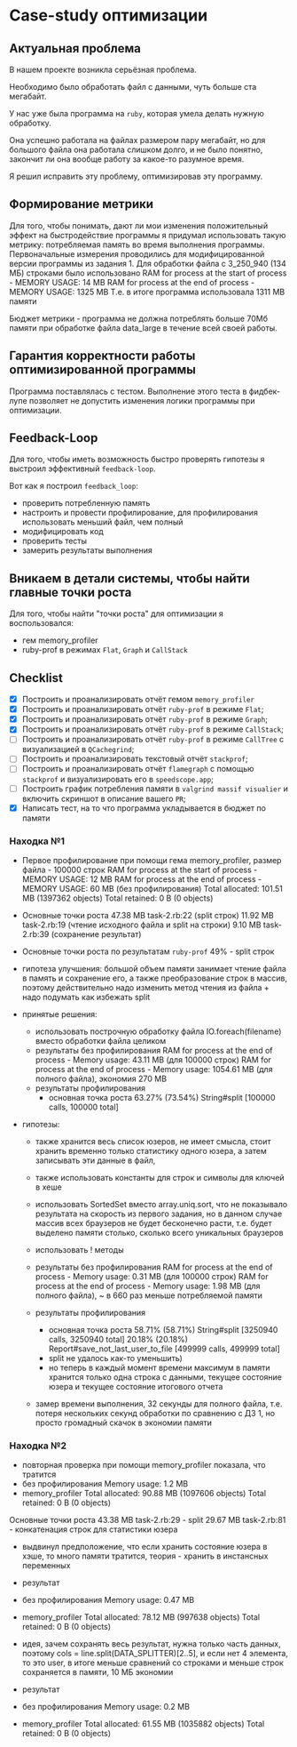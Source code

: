 # Case-study оптимизации

## Актуальная проблема
В нашем проекте возникла серьёзная проблема.

Необходимо было обработать файл с данными, чуть больше ста мегабайт.

У нас уже была программа на `ruby`, которая умела делать нужную обработку.

Она успешно работала на файлах размером пару мегабайт, но для большого файла она работала слишком долго, и не было понятно, закончит ли она вообще работу за какое-то разумное время.

Я решил исправить эту проблему, оптимизировав эту программу.

## Формирование метрики
Для того, чтобы понимать, дают ли мои изменения положительный эффект на быстродействие программы я придумал использовать такую метрику: потребляемая память во время выполнения программы.
Первоначальные измерения проводились для модифицированной версии программы из задания 1.
Для обработки файла с 3_250_940 (134 МБ) строками было использовано
RAM for process at the start of process - MEMORY USAGE: 14 MB
RAM for process at the end of process - MEMORY USAGE: 1325 MB
Т.е. в итоге программа использовала 1311 MB памяти

Бюджет метрики - программа не должна потреблять больше 70Мб памяти при обработке файла data_large в течение всей своей работы.

## Гарантия корректности работы оптимизированной программы
Программа поставлялась с тестом. Выполнение этого теста в фидбек-лупе позволяет не допустить изменения логики программы при оптимизации.

## Feedback-Loop
Для того, чтобы иметь возможность быстро проверять гипотезы я выстроил эффективный `feedback-loop`.

Вот как я построил `feedback_loop`:
- проверить потребленную память
- настроить и провести профилирование, для профилирования использовать меньший файл, чем полный
- модифицировать код
- проверить тесты
- замерить результаты выполнения

## Вникаем в детали системы, чтобы найти главные точки роста
Для того, чтобы найти "точки роста" для оптимизации я воспользовался:
- гем memory_profiler
- ruby-prof в режимах `Flat`, `Graph` и `CallStack`

## Checklist
- [x] Построить и проанализировать отчёт гемом `memory_profiler`
- [x] Построить и проанализировать отчёт `ruby-prof` в режиме `Flat`;
- [x] Построить и проанализировать отчёт `ruby-prof` в режиме `Graph`;
- [x] Построить и проанализировать отчёт `ruby-prof` в режиме `CallStack`;
- [ ] Построить и проанализировать отчёт `ruby-prof` в режиме `CallTree` c визуализацией в `QCachegrind`;
- [ ] Построить и проанализировать текстовый отчёт `stackprof`;
- [ ] Построить и проанализировать отчёт `flamegraph` с помощью `stackprof` и визуализировать его в `speedscope.app`;
- [ ] Построить график потребления памяти в `valgrind massif visualier` и включить скриншот в описание вашего `PR`;
- [x] Написать тест, на то что программа укладывается в бюджет по памяти

### Находка №1
- Первое профилирование при помощи гема memory_profiler, размер файла - 100000 строк
RAM for process at the start of process - MEMORY USAGE: 12 MB
RAM for process at the end of process - MEMORY USAGE: 60 MB (без профилирования)
Total allocated: 101.51 MB (1397362 objects)
Total retained:  0 B (0 objects)

- Основные точки роста
47.38 MB  task-2.rb:22 (split строк)
11.92 MB  task-2.rb:19 (чтение исходного файла и split на строки)
9.10 MB   task-2.rb:39 (сохранение результат)

- Основные точки роста по результатам `ruby-prof`
49% - split строк

- гипотеза улучшения: большой объем памяти занимает чтение файла в память и сохранение его, а также преобразование строк в массив, поэтому действительно надо изменить метод чтения из файла + надо подумать как избежать split

- принятые решения:
  - использовать построчную обработку файла IO.foreach(filename) вместо обработки файла целиком
  - результаты без профилирования
    RAM for process at the end of process - Memory usage: 43.11 MB (для 100000 строк)
    RAM for process at the end of process - Memory usage: 1054.61 MB (для полного файла), экономия 270 MB
  - результаты профилирования
    - основная точка роста 63.27% (73.54%) String#split [100000 calls, 100000 total]

- гипотезы:
  - также хранится весь список юзеров, не имеет смысла, стоит хранить временно только статистику одного юзера, а затем записывать эти данные в файл,
  - также использовать константы для строк и символы для ключей в хеше
  - использовать SortedSet вместо array.uniq.sort, что не показывало результата на скорость из первого задания, но в данном случае массив всех браузеров не будет бесконечно расти, т.е. будет выделено памяти столько, сколько всего уникальных браузеров
  - использовать ! методы

  - результаты без профилирования
    RAM for process at the end of process - Memory usage: 0.31 MB (для 100000 строк)
    RAM for process at the end of process - Memory usage: 1.98 MB (для полного файла), ~ в 660 раз меньше потребляемой памяти
  - результаты профилирования
    - основная точка роста 58.71% (58.71%) String#split [3250940 calls, 3250940 total]
                           20.18% (20.18%) Report#save_not_last_user_to_file [499999 calls, 499999 total]
    - split не удалось как-то уменьшить)
    - но теперь в каждый момент времени максимум в памяти хранится только одна строка с данными, текущее состояние юзера и текущее состояние итогового отчета
  - замер времени выполнения, 32 секунды для полного файла, т.е. потеря нескольких секунд обработки по сравнению с ДЗ 1, но просто громадный скачок в экономии памяти

### Находка №2
- повторная проверка при помощи memory_profiler показала, что тратится
- без профилирования
  Memory usage: 1.2 MB
- memory_profiler
  Total allocated: 90.88 MB (1097606 objects)
  Total retained:  0 B (0 objects)

Основные точки роста
43.38 MB  task-2.rb:29 - split
29.67 MB  task-2.rb:81 - конкатенация строк для статистики юзера

- выдвинул предположение, что если хранить состояние юзера в хэше, то много памяти тратится, теория - хранить в инстансных переменных
- результат
- без профилирования
  Memory usage: 0.47 MB
- memory_profiler
  Total allocated: 78.12 MB (997638 objects)
  Total retained:  0 B (0 objects)

- идея, зачем сохранять весь результат, нужна только часть данных, поэтому cols = line.split(DATA_SPLITTER)[2..5], и если нет 4 элемента, то это user, в итоге меньше сравнений со строками и меньше строк сохраняется в памяти, 10 МБ экономии
- результат
- без профилирования
  Memory usage: 0.2 MB
- memory_profiler
  Total allocated: 61.55 MB (1035882 objects)
  Total retained:  0 B (0 objects)

